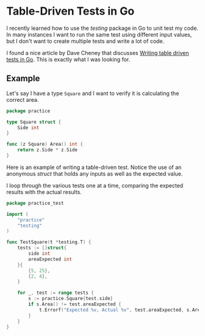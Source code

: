 # Table-Driven Tests in Go

I recently learned how to use the *testing* package in Go to unit test my code. In many instances I want to run the same test using different input values, but I don't want to create multiple tests and write a lot of code.

I found a nice article by Dave Cheney that discusses [Writing table driven tests in Go](https://dave.cheney.net/2013/06/09/writing-table-driven-tests-in-go). This is exactly what I was looking for.

## Example

Let's say I have a type `Square` and I want to verify it is calculating the correct area.

```go
package practice

type Square struct {
	Side int
}

func (z Square) Area() int {
	return z.Side * z.Side
}
```

Here is an example of writing a table-driven test. Notice the use of an anonymous *struct* that holds any inputs as well as the expected value.

I loop through the various tests one at a time, comparing the expected results with the actual results.

```go
package practice_test

import (
	"practice"
	"testing"
)

func TestSquare(t *testing.T) {
	tests := []struct{
		side int
		areaExpected int
	}{
		{5, 25},
		{2, 4},
	}

	for _, test := range tests {
		s := practice.Square{test.side}
		if s.Area() != test.areaExpected {
			t.Errorf("Expected %v, Actual %v", test.areaExpected, s.Area())
		}
	}
}
```